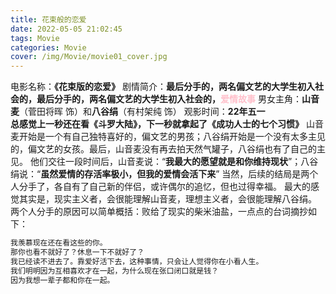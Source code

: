 ```yaml
---
title: 花束般的恋爱
date: 2022-05-05 21:02:45
tags: Movie
categories: Movie
cover: /img/Movie/movie01_cover.jpg
---
```

电影名称：**《花束版的恋爱》**
剧情简介：**最后分手的，两名偏文艺的大学生初入社会的，最后分手的，两名偏文艺的大学生初入社会的，**<b style="color:pink">爱情故事</b>
男女主角：**山音麦**（菅田将晖 饰）和**八谷绢**（有村架纯 饰）
观影时间：**22年五一**
 <br>
**总感觉上一秒还在看《斗罗大陆》，下一秒就拿起了《成功人士的七个习惯》**
山音麦开始是一个有自己独特喜好的，偏文艺的男孩；八谷绢开始是一个没有太多主见的，偏文艺的女孩。最后，山音麦没有再去拍天然气罐子，八谷绢也有了自己的主见。
他们交往一段时间后，山音麦说：“**我最大的愿望就是和你维持现状**”；八谷绢说：“**虽然爱情的存活率极小，但我的爱情会活下来**”
当然，后续的结局是两个人分手了，各自有了自己新的伴侣，或许偶尔的追忆，但也过得幸福。
最大的感觉其实是，现实主义者，会很能理解山音麦，理想主义者，会很能理解八谷绢。
两个人分手的原因可以简单概括：败给了现实的柴米油盐，一点点的台词摘抄如下：
```tex
我羡慕现在还在看这些的你。
那你也看不就好了？休息一下不就好了？
我已经读不进去了。靠爱好活下去，这种事情，只会让人觉得你在小看人生。
我们明明因为互相喜欢才在一起，为什么现在张口闭口就是钱？
因为我想一辈子都和你在一起。
```
